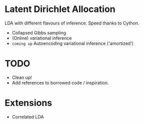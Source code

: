 # Latent Dirichlet Allocation

LDA with different flavours of inference. Speed thanks to Cython.
* Collapsed Gibbs sampling
* (Online) variational inference
* `coming up` Autoencoding variational inference ('amortized')

# TODO
* Clean up!
* Add references to borrowed code / inspiration.

# Extensions
* Correlated LDA
